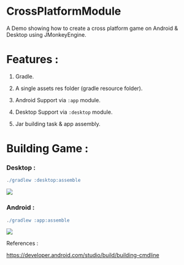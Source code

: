 # CrossPlatformModule

A Demo showing how to create a cross platform game on Android & Desktop using JMonkeyEngine.

# Features : 

1) Gradle.

2) A single assets res folder (gradle resource folder).

3) Android Support via `:app` module.

4) Desktop Support via `:desktop` module.

5) Jar building task & app assembly.

# Building Game :

### Desktop : 
```gradle
./gradlew :desktop:assemble
```
![](https://github.com/Scrappers-glitch/CrossPlatformModule/blob/master/screenshots/desktop/Screenshot%20at%202021-10-25%2000-08-45.png)

### Android : 
```gradle
./gradlew :app:assemble
```
![](https://github.com/Scrappers-glitch/CrossPlatformModule/blob/master/screenshots/android/Screenshot_20211025-000108283.jpg)

References : 

https://developer.android.com/studio/build/building-cmdline
